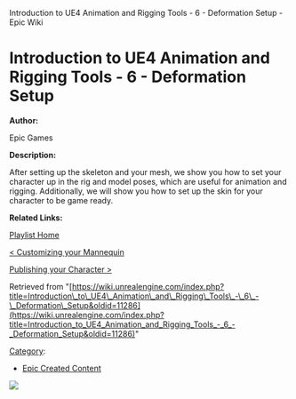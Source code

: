 Introduction to UE4 Animation and Rigging Tools - 6 - Deformation Setup - Epic Wiki                    

Introduction to UE4 Animation and Rigging Tools - 6 - Deformation Setup
=======================================================================

  

**Author:**

Epic Games

**Description:**

After setting up the skeleton and your mesh, we show you how to set your character up in the rig and model poses, which are useful for animation and rigging. Additionally, we will show you how to set up the skin for your character to be game ready.

**Related Links:**

[Playlist Home](/Category:Epic_Video_Playlists "Category:Epic Video Playlists")

[< Customizing your Mannequin](/Introduction_to_UE4_Animation_and_Rigging_Tools_-_5_-_Customizing_your_Mannequin "Introduction to UE4 Animation and Rigging Tools - 5 - Customizing your Mannequin")

[Publishing your Character >](/Introduction_to_UE4_Animation_and_Rigging_Tools_-_7_-_Publishing_your_Character "Introduction to UE4 Animation and Rigging Tools - 7 - Publishing your Character")

Retrieved from "[https://wiki.unrealengine.com/index.php?title=Introduction\_to\_UE4\_Animation\_and\_Rigging\_Tools\_-\_6\_-\_Deformation\_Setup&oldid=11286](https://wiki.unrealengine.com/index.php?title=Introduction_to_UE4_Animation_and_Rigging_Tools_-_6_-_Deformation_Setup&oldid=11286)"

[Category](/Special:Categories "Special:Categories"):

*   [Epic Created Content](/Category:Epic_Created_Content "Category:Epic Created Content")

  ![](https://tracking.unrealengine.com/track.png)